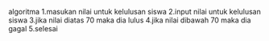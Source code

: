 algoritma
1.masukan nilai untuk kelulusan siswa 
2.input nilai untuk kelulusan siswa 
3.jika nilai diatas 70 maka dia lulus
4.jika nilai dibawah 70 maka dia gagal
5.selesai